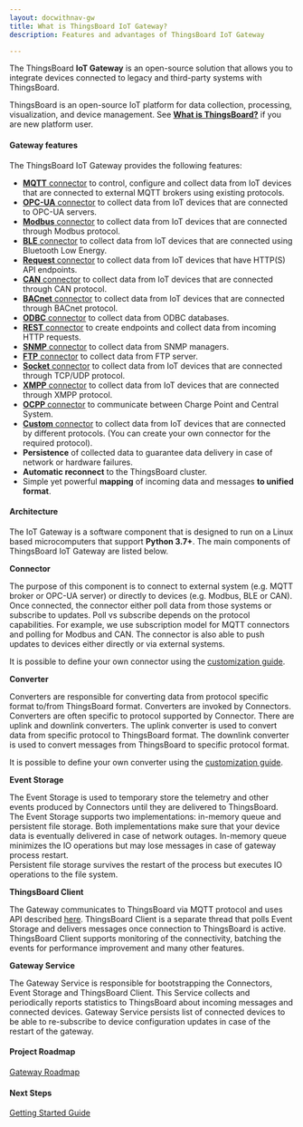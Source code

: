 ```yaml
---
layout: docwithnav-gw
title: What is ThingsBoard IoT Gateway?
description: Features and advantages of ThingsBoard IoT Gateway

---
```


The ThingsBoard **IoT Gateway** is an open-source solution that allows you to integrate devices connected to legacy and third-party systems with ThingsBoard.  

ThingsBoard is an open-source IoT platform for data collection, processing, visualization, and device management. See [**What is ThingsBoard?**](/thingsboard-learning/docs/getting-started-guides/what-is-thingsboard/) if you are new platform user.

<object width="95%" data="/images/gateway/python-gateway-animd-ff.svg"></object>

#### Gateway features

The ThingsBoard IoT Gateway provides the following features:

 - [**MQTT** connector](/thingsboard-learning/docs/iot-gateway/config/mqtt/) to control, configure and collect data from IoT devices that are connected to external MQTT brokers using existing protocols.
 - [**OPC-UA** connector](/thingsboard-learning/docs/iot-gateway/config/opc-ua/) to collect data from IoT devices that are connected to OPC-UA servers.
 - [**Modbus** connector](/thingsboard-learning/docs/iot-gateway/config/modbus/) to collect data from IoT devices that are connected through Modbus protocol.
 - [**BLE** connector](/thingsboard-learning/docs/iot-gateway/config/ble/) to collect data from IoT devices that are connected using Bluetooth Low Energy.
 - [**Request** connector](/thingsboard-learning/docs/iot-gateway/config/request/) to collect data from IoT devices that have HTTP(S) API endpoints.
 - [**CAN** connector](/thingsboard-learning/docs/iot-gateway/config/can/) to collect data from IoT devices that are connected through CAN protocol.
 - [**BACnet** connector](/thingsboard-learning/docs/iot-gateway/config/bacnet/) to collect data from IoT devices that are connected through BACnet protocol.
 - [**ODBC** connector](/thingsboard-learning/docs/iot-gateway/config/odbc/) to collect data from ODBC databases.
 - [**REST** connector](/thingsboard-learning/docs/iot-gateway/config/rest/) to create endpoints and collect data from incoming HTTP requests.
 - [**SNMP** connector](/thingsboard-learning/docs/iot-gateway/config/snmp/) to collect data from SNMP managers.
 - [**FTP** connector](/thingsboard-learning/docs/iot-gateway/config/ftp/) to collect data from FTP server.
 - [**Socket** connector](/thingsboard-learning/docs/iot-gateway/config/socket/) to collect data from IoT devices that are connected through TCP/UDP protocol.
 - [**XMPP** connector](/thingsboard-learning/docs/iot-gateway/config/xmpp/) to collect data from IoT devices that are connected through XMPP protocol.
 - [**OCPP** connector](/thingsboard-learning/docs/iot-gateway/config/ocpp/) to communicate between Charge Point and Central System.
 - [**Custom** connector](/thingsboard-learning/docs/iot-gateway/custom/) to collect data from IoT devices that are connected by different protocols. (You can create your own connector for the required protocol).
 - **Persistence** of collected data to guarantee data delivery in case of network or hardware failures.
 - **Automatic reconnect** to the ThingsBoard cluster.
 - Simple yet powerful **mapping** of incoming data and messages **to unified format**.


#### Architecture

The IoT Gateway is a software component that is designed to run on a Linux based microcomputers that support **Python 3.7+**.
The main components of ThingsBoard IoT Gateway are listed below.

**Connector**

The purpose of this component is to connect to external system (e.g. MQTT broker or OPC-UA server) or directly to devices (e.g. Modbus, BLE or CAN).
Once connected, the connector either poll data from those systems or subscribe to updates. Poll vs subscribe depends on the protocol capabilities. 
For example, we use subscription model for MQTT connectors and polling for Modbus and CAN. 
The connector is also able to push updates to devices either directly or via external systems.

It is possible to define your own connector using the [customization guide](/thingsboard-learning/docs/iot-gateway/custom/).

**Converter**   
 
Converters are responsible for converting data from protocol specific format to/from ThingsBoard format.
Converters are invoked by Connectors. Converters are often specific to protocol supported by Connector.
There are uplink and downlink converters. The uplink converter is used to convert data from specific protocol to ThingsBoard format.
The downlink converter is used to convert messages from ThingsBoard to specific protocol format.

It is possible to define your own converter using the [customization guide](/thingsboard-learning/docs/iot-gateway/custom/#step-4-define-converter-implementation/).

**Event Storage**

The Event Storage is used to temporary store the telemetry and other events produced by Connectors until they are delivered to ThingsBoard.
The Event Storage supports two implementations: in-memory queue and persistent file storage. 
Both implementations make sure that your device data is eventually delivered in case of network outages.
In-memory queue minimizes the IO operations but may lose messages in case of gateway process restart.  
Persistent file storage survives the restart of the process but executes IO operations to the file system.

**ThingsBoard Client**

The Gateway communicates to ThingsBoard via MQTT protocol and uses API described [here](/thingsboard-learning/docs/reference/gateway-mqtt-api/).
ThingsBoard Client is a separate thread that polls Event Storage and delivers messages once connection to ThingsBoard is active.  
ThingsBoard Client supports monitoring of the connectivity, batching the events for performance improvement and many other features.

**Gateway Service**

The Gateway Service is responsible for bootstrapping the Connectors, Event Storage and ThingsBoard Client. 
This Service collects and periodically reports statistics to ThingsBoard about incoming messages and connected devices.
Gateway Service persists list of connected devices to be able to re-subscribe to device configuration updates in case of the restart of the gateway. 

#### Project Roadmap

<p><a id="Products_IoTGateway_GRoadmap" href="/thingsboard-learning/docs/iot-gateway/roadmap/" class="button gtm_button">Gateway Roadmap</a></p>

#### Next Steps

<p><a id="Products_IoTGateway_GSGuide" href="/thingsboard-learning/docs/iot-gateway/getting-started/" class="button gtm_button">Getting Started 
Guide</a></p>
